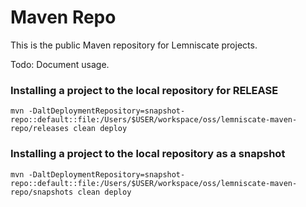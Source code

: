 # Maven Repo
This is the public Maven repository for Lemniscate projects. 

Todo: Document usage.


### Installing a project to the local repository **for RELEASE**
`mvn -DaltDeploymentRepository=snapshot-repo::default::file:/Users/$USER/workspace/oss/lemniscate-maven-repo/releases clean deploy`
### Installing a project to the local repository **as a snapshot**
`mvn -DaltDeploymentRepository=snapshot-repo::default::file:/Users/$USER/workspace/oss/lemniscate-maven-repo/snapshots clean deploy`
